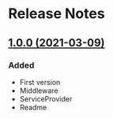 # Release Notes

## [1.0.0 (2021-03-09)](<https://github.com/ypa-packages/laravel-maintenance/releases/tag/1.0.0>)

### Added
- First version
- Middleware
- ServiceProvider
- Readme
